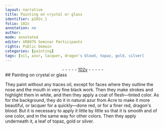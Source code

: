 ```yaml
---
layout: narrative
title: Painting on crystal or glass
identifier: p102v_1
folio: 102v
annotation: no
author:
mode: annotated
editor: GR8975 Seminar Participants
rights: Public Domain
categories: [painting]
tags: [oil, azur, lacquer, dragon's blood, topaz, gold, silver]
---
```


 <div class="folio" align="center">- - - - - <a href="http://gallica.bnf.fr/ark:/12148/btv1b10500001g/f210.image" target="_blank">102v</a> - - - - - </div>   
## Painting on crystal or glass

 
<span class="activity"></span>They paint without any traces <span class="material">oil</span>, except for faces where they outline the nose and the mouth in very fine <span class="color">black</span> work. Then they make strokes and highlight them in <span class="color">white</span>, and then they apply a coat of <span class="color">flesh—tinted color</span>. As for the background, they do it in natural <span class="material">azur</span> from <span class="place">Acre</span> to make it more beautiful, or <span class="material">lacquer</span> for a quickly—done <span class="color">red</span>, or for a finer <span class="color">red</span>, <span class="material">dragon's blood</span>. But it is necessary to apply it little by little so that it is smooth and of one color, and in the same way for other colors. Then they apply underneath it, a leaf of <span class="material">topaz</span>, <span class="material">gold</span> or <span class="material">silver</span>.
 